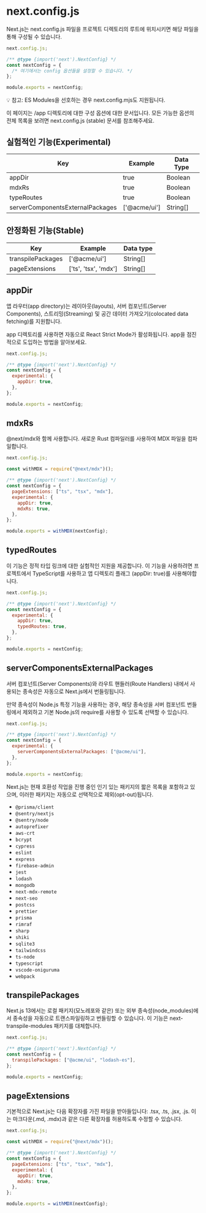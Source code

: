 # next.config.js

Next.js는 next.config.js 파일을 프로젝트 디렉토리의 루트에 위치시키면 해당 파일을 통해 구성될 수 있습니다.

```jsx
next.config.js;

/** @type {import('next').NextConfig} */
const nextConfig = {
  /* 여기에서는 config 옵션들을 설정할 수 있습니다. */
};

module.exports = nextConfig;
```

<aside>
💡 참고: ES Modules을 선호하는 경우 next.config.mjs도 지원됩니다.

</aside>

이 페이지는 /app 디렉토리에 대한 구성 옵션에 대한 문서입니다. 모든 가능한 옵션의 전체 목록을 보려면 next.config.js (stable) 문서를 참조해주세요.

## 실험적인 기능(Experimental)

| Key                              | Example      | Data Type |
| -------------------------------- | ------------ | --------- |
| appDir                           | true         | Boolean   |
| mdxRs                            | true         | Boolean   |
| typeRoutes                       | true         | Boolean   |
| serverComponentsExternalPackages | ['@acme/ui'] | String[]  |

## 안정화된 기능(Stable)

| Key               | Example              | Data type |
| ----------------- | -------------------- | --------- |
| transpilePackages | ['@acme/ui']         | String[]  |
| pageExtensions    | ['ts', 'tsx', 'mdx'] | String[]  |

## appDir

앱 라우터(app directory)는 레이아웃(layouts), 서버 컴포넌트(Server Components), 스트리밍(Streaming) 및 공간 데이터 가져오기(colocated data fetching)를 지원합니다.

app 디렉토리를 사용하면 자동으로 React Strict Mode가 활성화됩니다. app을 점진적으로 도입하는 방법을 알아보세요.

```jsx
next.config.js;

/** @type {import('next').NextConfig} */
const nextConfig = {
  experimental: {
    appDir: true,
  },
};

module.exports = nextConfig;
```

## mdxRs

@next/mdx와 함께 사용합니다. 새로운 Rust 컴파일러를 사용하여 MDX 파일을 컴파일합니다.

```jsx
next.config.js;

const withMDX = require("@next/mdx")();

/** @type {import('next').NextConfig} */
const nextConfig = {
  pageExtensions: ["ts", "tsx", "mdx"],
  experimental: {
    appDir: true,
    mdxRs: true,
  },
};

module.exports = withMDX(nextConfig);
```

## typedRoutes

이 기능은 정적 타입 링크에 대한 실험적인 지원을 제공합니다. 이 기능을 사용하려면 프로젝트에서 TypeScript를 사용하고 앱 디렉토리 플래그 (appDir: true)를 사용해야합니다.

```jsx
next.config.js;

/** @type {import('next').NextConfig} */
const nextConfig = {
  experimental: {
    appDir: true,
    typedRoutes: true,
  },
};

module.exports = nextConfig;
```

## serverComponentsExternalPackages

서버 컴포넌트(Server Components)와 라우트 핸들러(Route Handlers) 내에서 사용되는 종속성은 자동으로 Next.js에서 번들링됩니다.

만약 종속성이 Node.js 특정 기능을 사용하는 경우, 해당 종속성을 서버 컴포넌트 번들링에서 제외하고 기본 Node.js의 require를 사용할 수 있도록 선택할 수 있습니다.

```jsx
next.config.js;

/** @type {import('next').NextConfig} */
const nextConfig = {
  experimental: {
    serverComponentsExternalPackages: ["@acme/ui"],
  },
};

module.exports = nextConfig;
```

Next.js는 현재 호환성 작업을 진행 중인 인기 있는 패키지의 짧은 목록을 포함하고 있으며, 이러한 패키지는 자동으로 선택적으로 제외(opt-out)됩니다.

- `@prisma/client`
- `@sentry/nextjs`
- `@sentry/node`
- `autoprefixer`
- `aws-crt`
- `bcrypt`
- `cypress`
- `eslint`
- `express`
- `firebase-admin`
- `jest`
- `lodash`
- `mongodb`
- `next-mdx-remote`
- `next-seo`
- `postcss`
- `prettier`
- `prisma`
- `rimraf`
- `sharp`
- `shiki`
- `sqlite3`
- `tailwindcss`
- `ts-node`
- `typescript`
- `vscode-oniguruma`
- `webpack`

## transpilePackages

Next.js 13에서는 로컬 패키지(모노레포와 같은) 또는 외부 종속성(node_modules)에서 종속성을 자동으로 트랜스파일링하고 번들링할 수 있습니다. 이 기능은 next-transpile-modules 패키지를 대체합니다.

```jsx
next.config.js;

/** @type {import('next').NextConfig} */
const nextConfig = {
  transpilePackages: ["@acme/ui", "lodash-es"],
};

module.exports = nextConfig;
```

## pageExtensions

기본적으로 Next.js는 다음 확장자를 가진 파일을 받아들입니다: .tsx, .ts, .jsx, .js. 이는 마크다운(.md, .mdx)과 같은 다른 확장자를 허용하도록 수정할 수 있습니다.

```jsx
next.config.js;

const withMDX = require("@next/mdx")();

/** @type {import('next').NextConfig} */
const nextConfig = {
  pageExtensions: ["ts", "tsx", "mdx"],
  experimental: {
    appDir: true,
    mdxRs: true,
  },
};

module.exports = withMDX(nextConfig);
```
